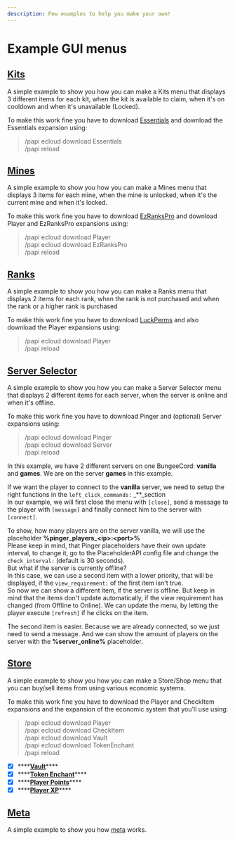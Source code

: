```yaml
---
description: Few examples to help you make your own!
---
```


# Example GUI menus

## [**Kits**](https://github.com/HelpChat/DeluxeMenus-Wiki/blob/master/gui\_menus/kits.yml)

A simple example to show you how you can make a Kits menu that displays 3 different items for each kit, when the kit is available to claim, when it's on cooldown and when it's unavailable (Locked).

To make this work fine you have to download [Essentials](https://ci.ender.zone/job/EssentialsX/lastSuccessfulBuild/) and download the Essentials expansion using:

> /papi ecloud download Essentials\
> /papi reload

## [**Mines**](https://github.com/HelpChat/DeluxeMenus-Wiki/blob/master/gui\_menus/mines.yml)

A simple example to show you how you can make a Mines menu that displays 3 items for each mine, when the mine is unlocked, when it's the current mine and when it's locked.

To make this work fine you have to download [EzRanksPro](https://www.spigotmc.org/resources/10731/) and download Player and EzRanksPro expansions using:

> /papi ecloud download Player\
> /papi ecloud download EzRanksPro\
> /papi reload

## [**Ranks**](https://github.com/HelpChat/DeluxeMenus-Wiki/blob/master/gui\_menus/ranks.yml)

A simple example to show you how you can make a Ranks menu that displays 2 items for each rank, when the rank is not purchased and when the rank or a higher rank is purchased

To make this work fine you have to download [LuckPerms](https://www.spigotmc.org/resources/luckperms.28140/) and also download the Player expansions using:

> /papi ecloud download Player\
> /papi reload

## [**Server Selector**](https://github.com/HelpChat/DeluxeMenus-Wiki/blob/master/gui\_menus/serverselector.yml)

A simple example to show you how you can make a Server Selector menu that displays 2 different items for each server, when the server is online and when it's offline.

To make this work fine you have to download Pinger and (optional) Server expansions using:

> /papi ecloud download Pinger\
> /papi ecloud download Server\
> /papi reload

In this example, we have 2 different servers on one BungeeCord: **vanilla** and **games**. We are on the server **games** in this example.

If we want the player to connect to the **vanilla** server, we need to setup the right functions in the `left_click_commands:` \_\*\*\_section\
In our example, we will first close the menu with `[close]`, send a message to the player with `[message]` and finally connect him to the server with `[connect]`.

To show, how many players are on the server vanilla, we will use the placeholder **%pinger\_players\_\<ip>:\<port>%**\
Please keep in mind, that Pinger placeholders have their own update interval, to change it, go to the PlaceholderAPI config file and change the `check_interval:` (default is 30 seconds).\
But what if the server is currently offline?\
In this case, we can use a second item with a lower priority, that will be displayed, if the `view_requirement:` of the first item isn't true.\
So now we can show a different item, if the server is offline. But keep in mind that the items don't update automatically, if the view requirement has changed (from Offline to Online). We can update the menu, by letting the player execute `[refresh]` if he clicks on the item.

The second item is easier. Because we are already connected, so we just need to send a message. And we can show the amount of players on the server with the **%server\_online%** placeholder.

## [**Store**](https://github.com/HelpChat/DeluxeMenus-Wiki/blob/master/gui\_menus/store.yml)

A simple example to show you how you can make a Store/Shop menu that you can buy/sell items from using various economic systems.

To make this work fine you have to download the Player and CheckItem expansions and the expansion of the economic system that you'll use using:

> /papi ecloud download Player\
> /papi ecloud download CheckItem\
> /papi ecloud download Vault\
> /papi ecloud download TokenEnchant\
> /papi reload

* [x] \*\*\*\*[**Vault**](https://github.com/help-chat/DeluxeMenus/blob/master/gui\_menus/store.yml#L18-L59)\*\*\*\*
* [x] \*\*\*\*[**Token Enchant**](https://github.com/help-chat/DeluxeMenus/blob/master/gui\_menus/store.yml#L61-L106)\*\*\*\*
* [x] \*\*\*\*[**Player Points**](https://github.com/help-chat/DeluxeMenus/blob/master/gui\_menus/store.yml#L105-L147)\*\*\*\*
* [x] \*\*\*\*[**Player XP**](https://github.com/help-chat/DeluxeMenus/blob/master/gui\_menus/store.yml#L149-L192)\*\*\*\*

## [**Meta**](https://github.com/HelpChat/DeluxeMenus-Wiki/blob/master/gui\_menus/meta.yml)

A simple example to show you how [meta](options-and-configurations/#actions-types) works.
